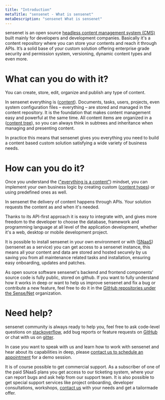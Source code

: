 ```yaml
---
title: "Introduction"
metaTitle: "sensenet - What is sensenet"
metaDescription: "sensenet What is sensenet"
---
```


sensenet is an open source [headless content management system (CMS)](/concepts/introduction/02-what-is-headless-cms) built mainly for developers and development companies.
Basically it's a content repository where you can store your contents and reach it through APIs.
It’s a solid base of your custom solution offering enterprise grade security and permission system, versioning, dynamic content types and even more.

# What can you do with it?

You can create, store, edit, organize and publish any type of content.

In sensenet everything is ([content](/concepts/basics)). Documents, tasks, users, projects, even system configuration files – everything – are stored and managed in the content repository. It is the foundation that makes content management easy and powerful at the same time. All content items are organized in a ([content tree](/concepts/basics/02-content-tree)), so you can always think in subtrees and inheritance when managing and presenting content.

In practice this means that sensenet gives you everything you need to build a content based custom solution satisfying a wide variety of business needs.

# How can you do it?

Once you understand the (["everything is a content"](/concepts/basics)) mindset, you can implement your own business logic by creating custom ([content types](/concepts/content-management/02-content-models)) or using predefined ones as well.

In sensenet the delivery of content happens through APIs. Your solution requests the content as and when it's needed.

Thanks to its API-first approach it is easy to integrate with, and gives more freedom to the developer to choose the database, framework and programming language at all level of the application development, whether it's a web, desktop or mobile development project.

It is possible to install sensenet in your own environment or with ([SNaaS](/concepts/introduction/04-what-is-snaas)) (sensenet as a service) you can get access to a sensenet instance, this means all your content and data are stored and hosted securely by us saving you from all maintenance related tasks and installation, ensuring easy onboarding, updates and patches.

As open source software sensenet's backend and frontend components' source code is fully public, stored on github. If you want to fully understand how it works in deep or want to help us improve sensenet and fix a bug or contribute a new feature, feel free to do it in the [GitHub repositories under the Sense/Net](https://github.com/SenseNet) organization.

# Need help?

sensenet community is always ready to help you, feel free to ask code-level questions on [stackoverflow](https://stackoverflow.com/questions/tagged/sensenet), add bug reports or feature requests on [GitHub](https://github.com/SenseNet/sensenet) or chat with us on [gitter](https://gitter.im/SenseNet/sensenet).

In case you want to speak with us and learn how to work with sensenet and hear about its capabilities in deep, please [contact us to schedule an appointment](https://sensenet.com/contact#demo) for a demo session.

It is of course possible to get commercial support. As a subscriber of one of the paid SNaaS plans you get access to our ticketing system, where your can report bugs and ask help from our support team. It is also possible to get special support services like project onboarding, developer consultations, workshops, [contact us](https://sensenet.com/contact) with your needs and get a tailormade offer.
